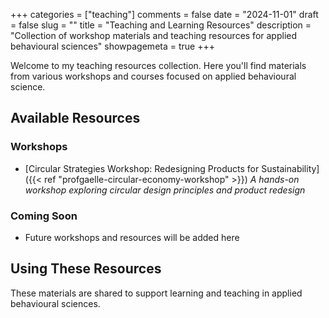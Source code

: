 +++
categories = ["teaching"]
comments = false
date = "2024-11-01"
draft = false
slug = ""
title = "Teaching and Learning Resources"
description = "Collection of workshop materials and teaching resources for applied behavioural sciences"
showpagemeta = true
+++

Welcome to my teaching resources collection. Here you'll find materials from various workshops and courses focused on applied behavioural science.

## Available Resources

### Workshops
- [Circular Strategies Workshop: Redesigning Products for Sustainability]({{< ref "profgaelle-circular-economy-workshop" >}})
  *A hands-on workshop exploring circular design principles and product redesign*

### Coming Soon
- Future workshops and resources will be added here

## Using These Resources
These materials are shared to support learning and teaching in applied behavioural sciences.
